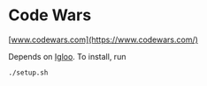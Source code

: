 # Code Wars

[www.codewars.com](https://www.codewars.com/)

Depends on [Igloo](https://github.com/joakimkarlsson/igloo). To install, run

```shell
./setup.sh
```
